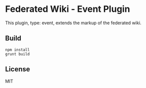 # Federated Wiki - Event Plugin

This plugin, type: event, extends the markup of the federated wiki.

## Build

    npm install
    grunt build

## License

MIT

